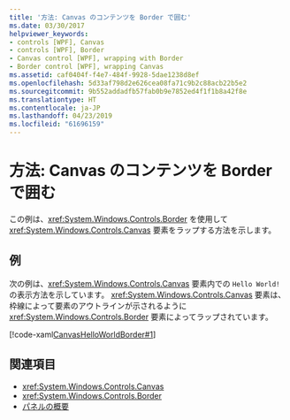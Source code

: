 ```yaml
---
title: '方法: Canvas のコンテンツを Border で囲む'
ms.date: 03/30/2017
helpviewer_keywords:
- controls [WPF], Canvas
- controls [WPF], Border
- Canvas control [WPF], wrapping with Border
- Border control [WPF], wrapping Canvas
ms.assetid: caf0404f-f4e7-484f-9928-5dae1238d8ef
ms.openlocfilehash: 5d33af798d2e626cea08fa71c9b2c88acb22b5e2
ms.sourcegitcommit: 9b552addadfb57fab0b9e7852ed4f1f1b8a42f8e
ms.translationtype: HT
ms.contentlocale: ja-JP
ms.lasthandoff: 04/23/2019
ms.locfileid: "61696159"
---
```

# <a name="how-to-wrap-a-border-around-the-content-of-a-canvas"></a>方法: Canvas のコンテンツを Border で囲む
この例は、<xref:System.Windows.Controls.Border> を使用して <xref:System.Windows.Controls.Canvas> 要素をラップする方法を示します。  
  
## <a name="example"></a>例  
 次の例は、<xref:System.Windows.Controls.Canvas> 要素内での `Hello World!` の表示方法を示しています。 <xref:System.Windows.Controls.Canvas> 要素は、枠線によって要素のアウトラインが示されるように <xref:System.Windows.Controls.Border> 要素によってラップされています。  
  
 [!code-xaml[CanvasHelloWorldBorder#1](~/samples/snippets/csharp/VS_Snippets_Wpf/CanvasHelloWorldBorder/CS/default.xaml#1)]  
  
## <a name="see-also"></a>関連項目

- <xref:System.Windows.Controls.Canvas>
- <xref:System.Windows.Controls.Border>
- [パネルの概要](panels-overview.md)
